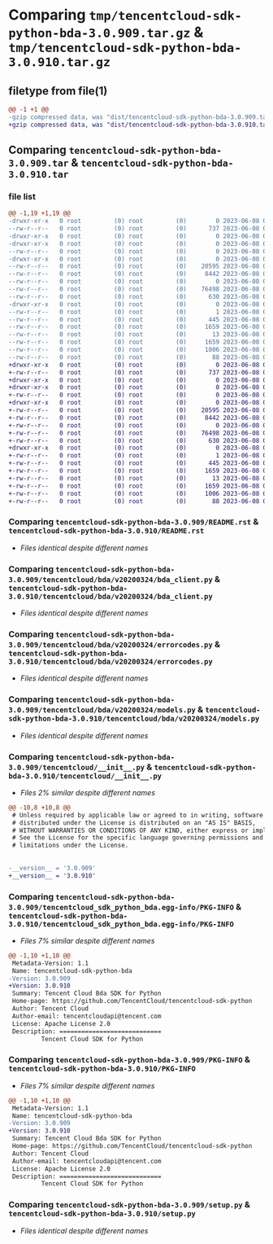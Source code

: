 # Comparing `tmp/tencentcloud-sdk-python-bda-3.0.909.tar.gz` & `tmp/tencentcloud-sdk-python-bda-3.0.910.tar.gz`

## filetype from file(1)

```diff
@@ -1 +1 @@
-gzip compressed data, was "dist/tencentcloud-sdk-python-bda-3.0.909.tar", last modified: Thu Jun  8 00:17:40 2023, max compression
+gzip compressed data, was "dist/tencentcloud-sdk-python-bda-3.0.910.tar", last modified: Thu Jun  8 09:02:54 2023, max compression
```

## Comparing `tencentcloud-sdk-python-bda-3.0.909.tar` & `tencentcloud-sdk-python-bda-3.0.910.tar`

### file list

```diff
@@ -1,19 +1,19 @@
-drwxr-xr-x   0 root         (0) root         (0)        0 2023-06-08 00:17:40.000000 tencentcloud-sdk-python-bda-3.0.909/
--rw-r--r--   0 root         (0) root         (0)      737 2023-06-08 00:17:40.000000 tencentcloud-sdk-python-bda-3.0.909/README.rst
-drwxr-xr-x   0 root         (0) root         (0)        0 2023-06-08 00:17:40.000000 tencentcloud-sdk-python-bda-3.0.909/tencentcloud/
-drwxr-xr-x   0 root         (0) root         (0)        0 2023-06-08 00:17:40.000000 tencentcloud-sdk-python-bda-3.0.909/tencentcloud/bda/
--rw-r--r--   0 root         (0) root         (0)        0 2023-06-08 00:17:40.000000 tencentcloud-sdk-python-bda-3.0.909/tencentcloud/bda/__init__.py
-drwxr-xr-x   0 root         (0) root         (0)        0 2023-06-08 00:17:40.000000 tencentcloud-sdk-python-bda-3.0.909/tencentcloud/bda/v20200324/
--rw-r--r--   0 root         (0) root         (0)    20595 2023-06-08 00:17:40.000000 tencentcloud-sdk-python-bda-3.0.909/tencentcloud/bda/v20200324/bda_client.py
--rw-r--r--   0 root         (0) root         (0)     8442 2023-06-08 00:17:40.000000 tencentcloud-sdk-python-bda-3.0.909/tencentcloud/bda/v20200324/errorcodes.py
--rw-r--r--   0 root         (0) root         (0)        0 2023-06-08 00:17:40.000000 tencentcloud-sdk-python-bda-3.0.909/tencentcloud/bda/v20200324/__init__.py
--rw-r--r--   0 root         (0) root         (0)    76498 2023-06-08 00:17:40.000000 tencentcloud-sdk-python-bda-3.0.909/tencentcloud/bda/v20200324/models.py
--rw-r--r--   0 root         (0) root         (0)      630 2023-06-08 00:17:40.000000 tencentcloud-sdk-python-bda-3.0.909/tencentcloud/__init__.py
-drwxr-xr-x   0 root         (0) root         (0)        0 2023-06-08 00:17:40.000000 tencentcloud-sdk-python-bda-3.0.909/tencentcloud_sdk_python_bda.egg-info/
--rw-r--r--   0 root         (0) root         (0)        1 2023-06-08 00:17:40.000000 tencentcloud-sdk-python-bda-3.0.909/tencentcloud_sdk_python_bda.egg-info/dependency_links.txt
--rw-r--r--   0 root         (0) root         (0)      445 2023-06-08 00:17:40.000000 tencentcloud-sdk-python-bda-3.0.909/tencentcloud_sdk_python_bda.egg-info/SOURCES.txt
--rw-r--r--   0 root         (0) root         (0)     1659 2023-06-08 00:17:40.000000 tencentcloud-sdk-python-bda-3.0.909/tencentcloud_sdk_python_bda.egg-info/PKG-INFO
--rw-r--r--   0 root         (0) root         (0)       13 2023-06-08 00:17:40.000000 tencentcloud-sdk-python-bda-3.0.909/tencentcloud_sdk_python_bda.egg-info/top_level.txt
--rw-r--r--   0 root         (0) root         (0)     1659 2023-06-08 00:17:40.000000 tencentcloud-sdk-python-bda-3.0.909/PKG-INFO
--rw-r--r--   0 root         (0) root         (0)     1006 2023-06-08 00:17:40.000000 tencentcloud-sdk-python-bda-3.0.909/setup.py
--rw-r--r--   0 root         (0) root         (0)       88 2023-06-08 00:17:40.000000 tencentcloud-sdk-python-bda-3.0.909/setup.cfg
+drwxr-xr-x   0 root         (0) root         (0)        0 2023-06-08 09:02:54.000000 tencentcloud-sdk-python-bda-3.0.910/
+-rw-r--r--   0 root         (0) root         (0)      737 2023-06-08 09:02:54.000000 tencentcloud-sdk-python-bda-3.0.910/README.rst
+drwxr-xr-x   0 root         (0) root         (0)        0 2023-06-08 09:02:54.000000 tencentcloud-sdk-python-bda-3.0.910/tencentcloud/
+drwxr-xr-x   0 root         (0) root         (0)        0 2023-06-08 09:02:54.000000 tencentcloud-sdk-python-bda-3.0.910/tencentcloud/bda/
+-rw-r--r--   0 root         (0) root         (0)        0 2023-06-08 09:02:54.000000 tencentcloud-sdk-python-bda-3.0.910/tencentcloud/bda/__init__.py
+drwxr-xr-x   0 root         (0) root         (0)        0 2023-06-08 09:02:54.000000 tencentcloud-sdk-python-bda-3.0.910/tencentcloud/bda/v20200324/
+-rw-r--r--   0 root         (0) root         (0)    20595 2023-06-08 09:02:54.000000 tencentcloud-sdk-python-bda-3.0.910/tencentcloud/bda/v20200324/bda_client.py
+-rw-r--r--   0 root         (0) root         (0)     8442 2023-06-08 09:02:54.000000 tencentcloud-sdk-python-bda-3.0.910/tencentcloud/bda/v20200324/errorcodes.py
+-rw-r--r--   0 root         (0) root         (0)        0 2023-06-08 09:02:54.000000 tencentcloud-sdk-python-bda-3.0.910/tencentcloud/bda/v20200324/__init__.py
+-rw-r--r--   0 root         (0) root         (0)    76498 2023-06-08 09:02:54.000000 tencentcloud-sdk-python-bda-3.0.910/tencentcloud/bda/v20200324/models.py
+-rw-r--r--   0 root         (0) root         (0)      630 2023-06-08 09:02:54.000000 tencentcloud-sdk-python-bda-3.0.910/tencentcloud/__init__.py
+drwxr-xr-x   0 root         (0) root         (0)        0 2023-06-08 09:02:54.000000 tencentcloud-sdk-python-bda-3.0.910/tencentcloud_sdk_python_bda.egg-info/
+-rw-r--r--   0 root         (0) root         (0)        1 2023-06-08 09:02:54.000000 tencentcloud-sdk-python-bda-3.0.910/tencentcloud_sdk_python_bda.egg-info/dependency_links.txt
+-rw-r--r--   0 root         (0) root         (0)      445 2023-06-08 09:02:54.000000 tencentcloud-sdk-python-bda-3.0.910/tencentcloud_sdk_python_bda.egg-info/SOURCES.txt
+-rw-r--r--   0 root         (0) root         (0)     1659 2023-06-08 09:02:54.000000 tencentcloud-sdk-python-bda-3.0.910/tencentcloud_sdk_python_bda.egg-info/PKG-INFO
+-rw-r--r--   0 root         (0) root         (0)       13 2023-06-08 09:02:54.000000 tencentcloud-sdk-python-bda-3.0.910/tencentcloud_sdk_python_bda.egg-info/top_level.txt
+-rw-r--r--   0 root         (0) root         (0)     1659 2023-06-08 09:02:54.000000 tencentcloud-sdk-python-bda-3.0.910/PKG-INFO
+-rw-r--r--   0 root         (0) root         (0)     1006 2023-06-08 09:02:54.000000 tencentcloud-sdk-python-bda-3.0.910/setup.py
+-rw-r--r--   0 root         (0) root         (0)       88 2023-06-08 09:02:54.000000 tencentcloud-sdk-python-bda-3.0.910/setup.cfg
```

### Comparing `tencentcloud-sdk-python-bda-3.0.909/README.rst` & `tencentcloud-sdk-python-bda-3.0.910/README.rst`

 * *Files identical despite different names*

### Comparing `tencentcloud-sdk-python-bda-3.0.909/tencentcloud/bda/v20200324/bda_client.py` & `tencentcloud-sdk-python-bda-3.0.910/tencentcloud/bda/v20200324/bda_client.py`

 * *Files identical despite different names*

### Comparing `tencentcloud-sdk-python-bda-3.0.909/tencentcloud/bda/v20200324/errorcodes.py` & `tencentcloud-sdk-python-bda-3.0.910/tencentcloud/bda/v20200324/errorcodes.py`

 * *Files identical despite different names*

### Comparing `tencentcloud-sdk-python-bda-3.0.909/tencentcloud/bda/v20200324/models.py` & `tencentcloud-sdk-python-bda-3.0.910/tencentcloud/bda/v20200324/models.py`

 * *Files identical despite different names*

### Comparing `tencentcloud-sdk-python-bda-3.0.909/tencentcloud/__init__.py` & `tencentcloud-sdk-python-bda-3.0.910/tencentcloud/__init__.py`

 * *Files 2% similar despite different names*

```diff
@@ -10,8 +10,8 @@
 # Unless required by applicable law or agreed to in writing, software
 # distributed under the License is distributed on an "AS IS" BASIS,
 # WITHOUT WARRANTIES OR CONDITIONS OF ANY KIND, either express or implied.
 # See the License for the specific language governing permissions and
 # limitations under the License.
 
 
-__version__ = '3.0.909'
+__version__ = '3.0.910'
```

### Comparing `tencentcloud-sdk-python-bda-3.0.909/tencentcloud_sdk_python_bda.egg-info/PKG-INFO` & `tencentcloud-sdk-python-bda-3.0.910/tencentcloud_sdk_python_bda.egg-info/PKG-INFO`

 * *Files 7% similar despite different names*

```diff
@@ -1,10 +1,10 @@
 Metadata-Version: 1.1
 Name: tencentcloud-sdk-python-bda
-Version: 3.0.909
+Version: 3.0.910
 Summary: Tencent Cloud Bda SDK for Python
 Home-page: https://github.com/TencentCloud/tencentcloud-sdk-python
 Author: Tencent Cloud
 Author-email: tencentcloudapi@tencent.com
 License: Apache License 2.0
 Description: ============================
         Tencent Cloud SDK for Python
```

### Comparing `tencentcloud-sdk-python-bda-3.0.909/PKG-INFO` & `tencentcloud-sdk-python-bda-3.0.910/PKG-INFO`

 * *Files 7% similar despite different names*

```diff
@@ -1,10 +1,10 @@
 Metadata-Version: 1.1
 Name: tencentcloud-sdk-python-bda
-Version: 3.0.909
+Version: 3.0.910
 Summary: Tencent Cloud Bda SDK for Python
 Home-page: https://github.com/TencentCloud/tencentcloud-sdk-python
 Author: Tencent Cloud
 Author-email: tencentcloudapi@tencent.com
 License: Apache License 2.0
 Description: ============================
         Tencent Cloud SDK for Python
```

### Comparing `tencentcloud-sdk-python-bda-3.0.909/setup.py` & `tencentcloud-sdk-python-bda-3.0.910/setup.py`

 * *Files identical despite different names*

